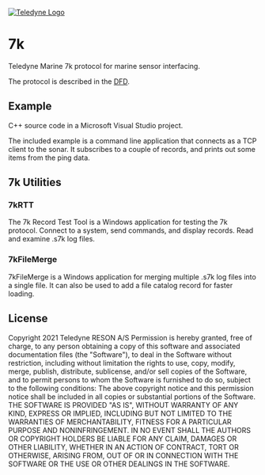 [![Teledyne Logo](images/TeledyneLogo.png)](teledynemarine.com)


# 7k
Teledyne Marine 7k protocol for marine sensor interfacing.

The protocol is described in the [DFD](DATA%20FORMAT%20DEFINITION%20-%20%207k%20Data%20Format.pdf).

## Example

C++ source code in a Microsoft Visual Studio project.

The included example is a command line application that connects as a TCP client to the sonar.
It subscribes to a couple of records, and prints out some items from the ping data.

## 7k Utilities

### 7kRTT

The 7k Record Test Tool is a Windows application for testing the 7k protocol.
Connect to a system, send commands, and display records.
Read and examine .s7k log files.

### 7kFileMerge

7kFileMerge is a Windows application for merging multiple .s7k log files into a single file.
It can also be used to add a file catalog record for faster loading.

## License
Copyright 2021 Teledyne RESON A/S
Permission is hereby granted, free of charge, to any person obtaining a copy of this software and associated documentation files (the "Software"), to deal in the Software without restriction, including without limitation the rights to use, copy, modify, merge, publish, distribute, sublicense, and/or sell copies of the Software, and to permit persons to whom the Software is furnished to do so, subject to the following conditions:
The above copyright notice and this permission notice shall be included in all copies or substantial portions of the Software.
THE SOFTWARE IS PROVIDED "AS IS", WITHOUT WARRANTY OF ANY KIND, EXPRESS OR IMPLIED, INCLUDING BUT NOT LIMITED TO THE WARRANTIES OF MERCHANTABILITY, FITNESS FOR A PARTICULAR PURPOSE AND NONINFRINGEMENT. IN NO EVENT SHALL THE AUTHORS OR COPYRIGHT HOLDERS BE LIABLE FOR ANY CLAIM, DAMAGES OR OTHER LIABILITY, WHETHER IN AN ACTION OF CONTRACT, TORT OR OTHERWISE, ARISING FROM, OUT OF OR IN CONNECTION WITH THE SOFTWARE OR THE USE OR OTHER DEALINGS IN THE SOFTWARE.